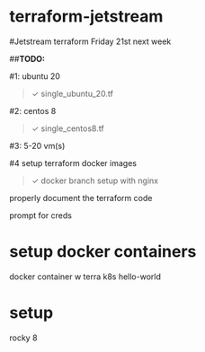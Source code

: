 # terraform-jetstream

#Jetstream terraform Friday 21st next week

##**TODO:**

#1: ubuntu 20
> ✓ single_ubuntu_20.tf

#2: centos 8
> ✓ single_centos8.tf

#3: 5-20 vm(s)

#4 setup terraform docker images
> ✓ docker branch setup with nginx

properly document the terraform code

prompt for creds

# setup docker containers
docker container w terra
k8s hello-world

# setup
rocky 8
